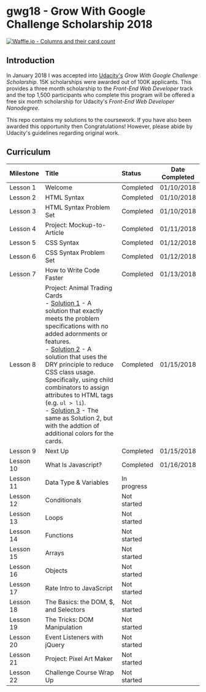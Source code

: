 # gwg18 - Grow With Google Challenge Scholarship 2018

[![Waffle.io - Columns and their card count](https://badge.waffle.io/jdmedlock/gwg18.svg?columns=all)](https://waffle.io/jdmedlock/gwg18)

## Introduction

In January 2018 I was accepted into [Udacity's](https://www.udacity.com) _Grow With Google Challenge Scholarship_. 15K scholarships were awarded out of 100K applicants. This provides a three month scholarship to the _Front-End Web Developer_ track and the top 1,500 participants who complete this program will be offered a free six month scholarship for Udacity's _Front-End Web Developer Nanodegree_.

This repo contains my solutions to the coursework. If you have also been awarded this opportunity then Congratulations! However, please abide by Udacity's guidelines regarding original work.

## Curriculum

| Milestone   | Title                        | Status      | Date Completed |
|:------------|:-----------------------------|:------------|:--------------:|
| Lesson 1   | Welcome                       | Completed   | 01/10/2018     |
| Lesson 2   | HTML Syntax                   | Completed   | 01/10/2018     |  
| Lesson 3   | HTML Syntax Problem Set       | Completed   | 01/10/2018     |   
| Lesson 4   | Project: Mockup-to-Article    | Completed   | 01/11/2018     |
| Lesson 5   | CSS Syntax                    | Completed   | 01/12/2018     |
| Lesson 6   | CSS Syntax Problem Set        | Completed   | 01/12/2018     |
| Lesson 7   | How to Write Code Faster      | Completed   | 01/13/2018     |
| Lesson 8   | Project: Animal Trading Cards <br> - [Solution 1](https://github.com/jdmedlock/gwg18/tree/development/lesson08/fend-animal-trading-cards-master) - A solution that exactly meets the problem specifications with no added adornments or features. <br> - [Solution 2](https://github.com/jdmedlock/gwg18/tree/development/lesson08/Alternative%201-fend-animal-trading-cards) - A solution that uses the DRY principle to reduce CSS class usage. Specifically, using child combinators to assign attributes to HTML tags (e.g. `ul > li`). <br>- [Solution 3](https://github.com/jdmedlock/gwg18/tree/development/lesson08/Alternative%202-fend-animal-trading-cards) - The same as Solution 2, but with the addtion of additional colors for the cards. | Completed   | 01/15/2018
| Lesson 9   | Next Up                       | Completed   | 01/15/2018     |
| Lesson 10  | What Is Javascript?           | Completed   | 01/16/2018     |
| Lesson 11  | Data Type & Variables         | In progress |      |
| Lesson 12  | Conditionals                  | Not started |      |
| Lesson 13  | Loops                         | Not started |      |
| Lesson 14  | Functions                     | Not started |      |
| Lesson 15  | Arrays                        | Not started |      |
| Lesson 16  | Objects                       | Not started |      |
| Lesson 17  | Rate Intro to JavaScript      | Not started |      |
| Lesson 18  | The Basics: the DOM, $, and Selectors | Not started |      |
| Lesson 19  | The Tricks: DOM Manipulation  | Not started |      |
| Lesson 20  | Event Listeners with jQuery   | Not started |      |
| Lesson 21  | Project: Pixel Art Maker      | Not started |      |
| Lesson 22  | Challenge Course Wrap Up      | Not started |      |
